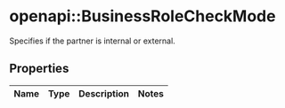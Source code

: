 # openapi::BusinessRoleCheckMode

Specifies if the partner is internal or external.

## Properties
Name | Type | Description | Notes
------------ | ------------- | ------------- | -------------


